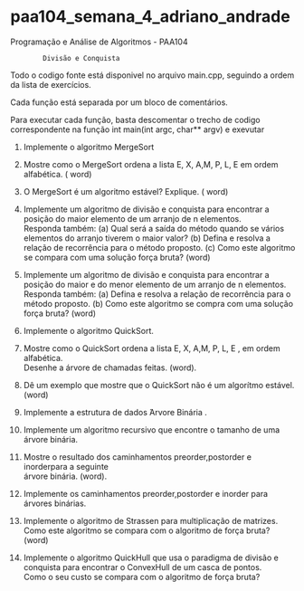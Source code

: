 # paa104_semana_4_adriano_andrade

Programação e Análise de Algoritmos - PAA104

            Divisão e Conquista

Todo o codigo fonte está disponivel no arquivo main.cpp, seguindo a ordem da lista de exercícios.

Cada função está separada por um bloco de comentários.

Para executar cada função, basta descomentar o trecho de codigo correspondente na 
função int main(int argc, char** argv) e exevutar


1.  Implemente o algoritmo MergeSort
    
2.  Mostre como o MergeSort ordena a lista E, X, A,M, P, L, E em ordem alfabética. ( word)
    
3.  O MergeSort  é um algoritmo estável?  Explique. ( word)
    
4.  Implemente um algoritmo de divisão e conquista para encontrar a posição do maior elemento 
    de um arranjo de n elementos.  
    Responda também:
    (a)  Qual será a saída do método quando se vários elementos do arranjo tiverem o maior valor?
    (b)  Defina e resolva a relação de recorrência para o método proposto.
    (c)  Como este algoritmo se compara com uma solução força bruta? (word)

5.  Implemente um algoritmo de divisão e conquista para encontrar a posição do maior e do menor elemento
    de um arranjo de n elementos.  Responda também:
    (a)  Defina e resolva a relação de recorrência para o método proposto.
    (b)  Como este algoritmo se compra com uma solução força bruta? (word)

6.  Implemente o algoritmo QuickSort.

7.  Mostre como o QuickSort ordena a lista E, X, A,M, P, L, E , em ordem alfabética.  
    Desenhe a árvore de chamadas feitas. (word).


8.  Dê um exemplo que mostre que o QuickSort não  é um algorítmo estável.
    (word)

9.  Implemente a estrutura de dados ́Arvore Binária .

10.  Implemente um algoritmo recursivo que encontre o tamanho de uma  árvore binária.

11.  Mostre  o  resultado  dos  caminhamentos preorder,postorder e inorderpara  a  seguinte  
     árvore binária. (word).

12.  Implemente os caminhamentos preorder,postorder e inorder para  árvores binárias.

13.  Implemente o algoritmo de Strassen para multiplicação de matrizes. 
     Como este algoritmo se compara com o algoritmo de força bruta? (word)
    

14.  Implemente o algoritmo QuickHull que usa o paradigma de divisão e conquista para encontrar 
     o ConvexHull de um casca de pontos.  
     Como o seu custo se compara com o algoritmo de força bruta?
     



